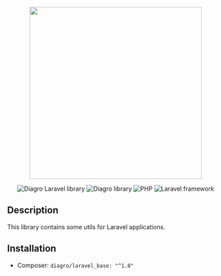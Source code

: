 <p align="center"><a href="https://www.diagro.be" target="_blank"><img src="https://diagro.be/assets/img/diagro-logo.svg" width="400"></a></p>

<p align="center">
<img src="https://img.shields.io/badge/project-laravel_base-yellowgreen" alt="Diagro Laravel library">
<img src="https://img.shields.io/badge/type-library-informational" alt="Diagro library">
<img src="https://img.shields.io/badge/php-8.1-blueviolet" alt="PHP">
<img src="https://img.shields.io/badge/laravel-10.0-red" alt="Laravel framework">
</p>

## Description

This library contains some utils for Laravel applications.

## Installation

* Composer: `diagro/laravel_base: "^1.0"`